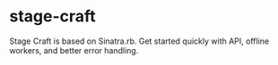 stage-craft
===========

Stage Craft is based on Sinatra.rb. Get started quickly with API, offline workers, and better error handling.
